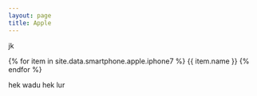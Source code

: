 ```yaml
---
layout: page
title: Apple
---
```

jk
<div class="bg-light">
{% for item in site.data.smartphone.apple.iphone7 %}
  {{ item.name }}
{% endfor %}
</div>

hek wadu hek lur
